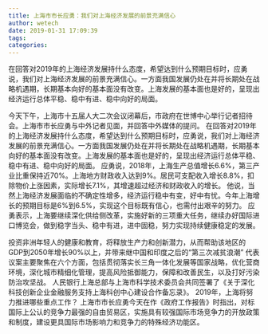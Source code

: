 ```yaml
---
title: 上海市市长应勇：我们对上海经济发展的前景充满信心
author: wetech
date: 2019-01-31 17:09:39
tags: 
categories: 
---
```

在回答对2019年的上海经济发展持什么态度，希望达到什么预期目标时，应勇说，我们对上海经济发展的前景充满信心。一方面我国发展仍处在并将长期处在战略机遇期，长期基本向好的基本面没有改变。上海发展的基本面也是好的，呈现出经济运行总体平稳、稳中有进、稳中向好的局面。
<!-- more -->
今天下午，上海市十五届人大二次会议闭幕后，市政府在世博中心举行记者招待会。上海市市长应勇与中外记者见面，并回答中外媒体的提问。
在回答对2019年的上海经济发展持什么态度，希望达到什么预期目标时，应勇说，我们对上海经济发展的前景充满信心。一方面我国发展仍处在并将长期处在战略机遇期，长期基本向好的基本面没有改变。上海发展的基本面也是好的，呈现出经济运行总体平稳、稳中有进、稳中向好的局面。
应勇说，2018年，上海生产总值增长6.6%，第三产业比重保持近70%。上海地方财政收入达到9%。居民可支配收入增长8.8%，扣除物价上涨因素，实际增长7.1%，其增速超过经济和财政收入的增长。
他说，当然上海经济发展面临的不确定性增多，经济运行稳中有变，好中有忧。今年上海增长的预期目标是6%到6.5%，实现这个目标既有信心，也需付出艰辛的努力。
应勇表示，上海要继续深化供给侧改革，实施好新的三项重大任务，继续办好国际进口博览会，做到稳字当头、稳中有进，进中固稳，努力实现持续健康稳定的发展。
 
 
投资非洲年轻人的健康和教育，将释放生产力和创新潜力，从而帮助该地区的GDP到2050年增长90%以上，并带来继中国和印度之后的“第三次减贫浪潮”
代表议案主要聚焦在六个方面，包括贯彻落实长三角一体化发展等国家战略，优化营商环境，深化城市精细化管理，提高风险抵御能力，保障和改善民生，以及打好污染防治攻坚战。
人民银行上海总部与上海市科学技术委员会共同签署了《关于深化科技创新企业金融服务支持上海科创中心建设合作备忘录》。
2019年，上海将努力推进哪些重点工作？
上海市市长应勇今天在作《政府工作报告》时指出，对标国际上公认的竞争力最强的自由贸易区，实施具有较强国际市场竞争力的开放政策和制度，建设更具国际市场影响力和竞争力的特殊经济功能区。
